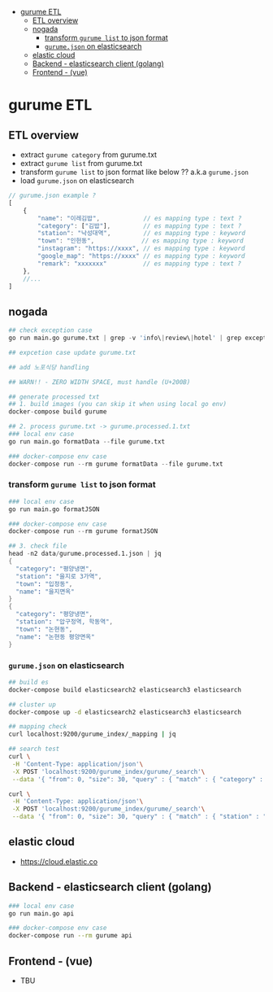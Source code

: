 - [gurume ETL](#gurume-ETL)
  - [ETL overview](#ETL-overview)
  - [nogada](#nogada)
    - [transform `gurume list` to json format](#transform-gurume-list-to-json-format)
    - [`gurume.json` on elasticsearch](#gurumejson-on-elasticsearch)
  - [elastic cloud](#elastic-cloud)
  - [Backend - elasticsearch client (golang)](#Backend---elasticsearch-client-golang)
  - [Frontend - (vue)](#Frontend---vue)

# gurume ETL

## ETL overview
- extract `gurume category` from gurume.txt
- extract `gurume list` from gurume.txt
- transform `gurume list` to json format like below ?? a.k.a `gurume.json`
- load `gurume.json` on elasticsearch

```js
// gurume.json example ?
[
    {
        "name": "이레김밥",            // es mapping type : text ?
        "category": ["김밥"],         // es mapping type : text ?
        "station": "낙성대역",         // es mapping type : keyword
        "town": "인헌동",             // es mapping type : keyword
        "instagram": "https://xxxx", // es mapping type : keyword
        "google_map": "https://xxxx" // es mapping type : keyword
        "remark": "xxxxxxx"          // es mapping type : text ?
    },
    //...
]
```

## nogada

```s
## check exception case
go run main.go gurume.txt | grep -v 'info\|review\|hotel' | grep exception

## expcetion case update gurume.txt

## add 노포식당 handling

## WARN!! - ZERO WIDTH SPACE, must handle (U+200B)

## generate processed txt
## 1. build images (you can skip it when using local go env)
docker-compose build gurume 

## 2. process gurume.txt -> gurume.processed.1.txt
### local env case
go run main.go formatData --file gurume.txt

### docker-compose env case
docker-compose run --rm gurume formatData --file gurume.txt
```

### transform `gurume list` to json format

```s
### local env case
go run main.go formatJSON

### docker-compose env case
docker-compose run --rm gurume formatJSON

## 3. check file
head -n2 data/gurume.processed.1.json | jq
{
  "category": "평양냉면",
  "station": "을지로 3가역",
  "town": "입정동",
  "name": "을지면옥"
}
{
  "category": "평양냉면",
  "station": "압구정역, 학동역",
  "town": "논현동",
  "name": "논현동 평양면옥"
}
```

### `gurume.json` on elasticsearch
```sh
## build es
docker-compose build elasticsearch2 elasticsearch3 elasticsearch

## cluster up
docker-compose up -d elasticsearch2 elasticsearch3 elasticsearch

## mapping check
curl localhost:9200/gurume_index/_mapping | jq

## search test
curl \
 -H 'Content-Type: application/json'\
 -X POST 'localhost:9200/gurume_index/gurume/_search'\
 --data '{ "from": 0, "size": 30, "query" : { "match" : { "category" : "닭곰탕" } }}' | jq '.hits.hits[]._source.category'

curl \
 -H 'Content-Type: application/json'\
 -X POST 'localhost:9200/gurume_index/gurume/_search'\
 --data '{ "from": 0, "size": 30, "query" : { "match" : { "station" : "을지로 4가역" } }}' | jq '.hits.hits[]._source.station'

```

## elastic cloud
- https://cloud.elastic.co

## Backend - elasticsearch client (golang)
```sh
### local env case
go run main.go api

### docker-compose env case
docker-compose run --rm gurume api
```

## Frontend - (vue)
- TBU